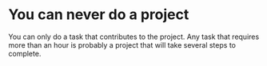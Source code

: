 # You can never do a project

You can only do a task that contributes to the project. Any task that requires more than an hour is
probably a project that will take several steps to complete.

